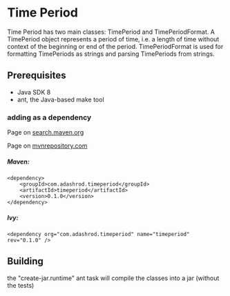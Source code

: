 Time Period
===========

Time Period has two main classes: TimePeriod and TimePeriodFormat. A TimePeriod object represents a period of time, i.e. a length of time without context of the beginning or end of the period. TimePeriodFormat is used for formatting TimePeriods as strings and parsing TimePeriods from strings.

Prerequisites
-------------
* Java SDK 8
* ant, the Java-based make tool

### adding as a dependency

Page on [search.maven.org](http://search.maven.org/#artifactdetails%7Ccom.adashrod.timeperiod%7Ctimeperiod%7C0.1.0%7Cpom)

Page on [mvnrepository.com](http://mvnrepository.com/artifact/com.adashrod.timeperiod/timeperiod)

##### Maven:
~~~~
<dependency>
    <groupId>com.adashrod.timeperiod</groupId>
    <artifactId>timeperiod</artifactId>
    <version>0.1.0</version>
</dependency>
~~~~
##### Ivy:
~~~~
<dependency org="com.adashrod.timeperiod" name="timeperiod" rev="0.1.0" />
~~~~

Building
--------
the "create-jar.runtime" ant task will compile the classes into a jar (without the tests)
